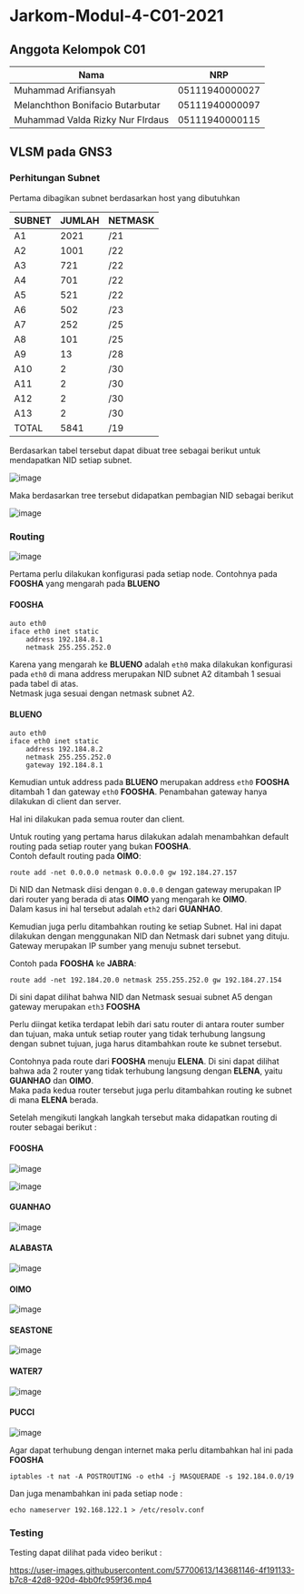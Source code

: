 # Jarkom-Modul-4-C01-2021

## Anggota Kelompok C01
| Nama | NRP |
| ------------- | ------------- |
| Muhammad Arifiansyah| 05111940000027  |
| Melanchthon Bonifacio Butarbutar  | 05111940000097  |
| Muhammad Valda Rizky Nur FIrdaus | 05111940000115  |

## VLSM pada GNS3

### Perhitungan Subnet

Pertama dibagikan subnet berdasarkan host yang dibutuhkan

| SUBNET | JUMLAH | NETMASK |
| ------ | ------ | ------- |
| A1     | 2021   | /21     |
| A2     | 1001   | /22     |
| A3     | 721    | /22     |
| A4     | 701    | /22     |
| A5     | 521    | /22     |
| A6     | 502    | /23     |
| A7     | 252    | /25     |
| A8     | 101    | /25     |
| A9     | 13     | /28     |
| A10    | 2      | /30     |
| A11    | 2      | /30     |
| A12    | 2      | /30     |
| A13    | 2      | /30     |
| TOTAL  | 5841   | /19     |  

Berdasarkan tabel tersebut dapat dibuat tree sebagai berikut untuk mendapatkan NID setiap subnet.

![image](https://user-images.githubusercontent.com/57700613/143678720-02de2def-279e-4c6c-a206-5c8a7b89b656.png)

Maka berdasarkan tree tersebut didapatkan pembagian NID sebagai berikut  

![image](https://user-images.githubusercontent.com/57700613/143678853-6e53ee03-8de4-4245-a94a-bd00cacad4c3.png)

### Routing  

![image](https://user-images.githubusercontent.com/57700613/143679308-d2f69ff6-ee11-4ac4-9198-617b5eb3acdc.png)

Pertama perlu dilakukan konfigurasi pada setiap node. Contohnya pada **FOOSHA** yang mengarah pada **BLUENO** 
#### FOOSHA

```
auto eth0
iface eth0 inet static
	address 192.184.8.1
	netmask 255.255.252.0
```

Karena yang mengarah ke **BLUENO** adalah `eth0` maka dilakukan konfigurasi pada `eth0` di mana address merupakan NID subnet A2 ditambah 1 sesuai pada tabel di atas.  
Netmask juga sesuai dengan netmask subnet A2.  

#### BLUENO

```
auto eth0
iface eth0 inet static
	address 192.184.8.2
	netmask 255.255.252.0
	gateway 192.184.8.1
```

Kemudian untuk address pada **BLUENO** merupakan address `eth0` **FOOSHA** ditambah 1 dan gateway `eth0` **FOOSHA**. Penambahan gateway hanya dilakukan di client dan server.  

Hal ini dilakukan pada semua router dan client.

Untuk routing yang pertama harus dilakukan adalah menambahkan default routing pada setiap router yang bukan **FOOSHA**.  
Contoh default routing pada **OIMO**:  

```
route add -net 0.0.0.0 netmask 0.0.0.0 gw 192.184.27.157
```
Di NID dan Netmask diisi dengan `0.0.0.0` dengan gateway merupakan IP dari router yang berada di atas **OIMO** yang mengarah ke **OIMO**.  
Dalam kasus ini hal tersebut adalah `eth2` dari **GUANHAO**.

Kemudian juga perlu ditambahkan routing ke setiap Subnet. Hal ini dapat dilakukan dengan menggunakan NID dan Netmask dari subnet yang dituju. Gateway merupakan IP sumber yang menuju subnet tersebut.

Contoh pada **FOOSHA** ke **JABRA**:
```
route add -net 192.184.20.0 netmask 255.255.252.0 gw 192.184.27.154
```
Di sini dapat dilihat bahwa NID dan Netmask sesuai subnet A5 dengan gateway merupakan `eth3` **FOOSHA**  

Perlu diingat ketika terdapat lebih dari satu router di antara router sumber dan tujuan, maka untuk setiap router yang tidak terhubung langsung dengan subnet tujuan, juga harus ditambahkan route ke subnet tersebut.  

Contohnya pada route dari **FOOSHA** menuju **ELENA**. Di sini dapat dilihat bahwa ada 2 router yang tidak terhubung langsung dengan **ELENA**, yaitu **GUANHAO** dan **OIMO**.  
Maka pada kedua router tersebut juga perlu ditambahkan routing ke subnet di mana **ELENA** berada.

Setelah mengikuti langkah langkah tersebut maka didapatkan routing di router sebagai berikut :  

#### FOOSHA

![image](https://user-images.githubusercontent.com/57700613/143680841-b77bf5ca-43c9-4c1b-9448-102af4d9698a.png)  

![image](https://user-images.githubusercontent.com/57700613/143680854-7dbca939-75b2-4688-9069-73be29700776.png)  

#### GUANHAO  
![image](https://user-images.githubusercontent.com/57700613/143680865-1540cbb2-d893-41ef-be25-cb95b75371cd.png)  

#### ALABASTA
![image](https://user-images.githubusercontent.com/57700613/143680875-2bc1a466-4d9d-42f5-a696-f0d66c8ad11e.png)  

#### OIMO
![image](https://user-images.githubusercontent.com/57700613/143680887-41418447-3b2f-49b4-9073-7a78ec88e7b8.png)  

#### SEASTONE
![image](https://user-images.githubusercontent.com/57700613/143680888-d8749124-f9a5-4ce5-afd7-68a0786655eb.png)  


#### WATER7

![image](https://user-images.githubusercontent.com/57700613/143680901-f89a7abd-7a7d-4a2c-891c-7eacd8af040c.png)


#### PUCCI

![image](https://user-images.githubusercontent.com/57700613/143680907-dea8e87d-4774-4d48-9458-91a4e45d97b9.png)

Agar dapat terhubung dengan internet maka perlu ditambahkan hal ini pada **FOOSHA**
```
iptables -t nat -A POSTROUTING -o eth4 -j MASQUERADE -s 192.184.0.0/19
```
Dan juga menambahkan ini pada setiap node :
```
echo nameserver 192.168.122.1 > /etc/resolv.conf
```

### Testing

Testing dapat dilihat pada video berikut : 

https://user-images.githubusercontent.com/57700613/143681146-4f191133-b7c8-42d8-920d-4bb0fc959f36.mp4

